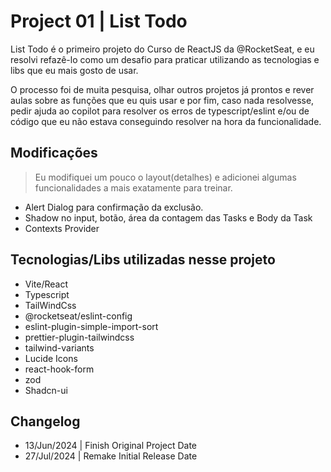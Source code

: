 # Project 01 | List Todo

List Todo é o primeiro projeto do Curso de ReactJS da @RocketSeat, e eu resolvi refazê-lo como um desafio para praticar utilizando as tecnologias e libs que eu mais gosto de usar.

O processo foi de muita pesquisa, olhar outros projetos já prontos e rever aulas sobre as funções que eu quis usar e por fim, caso nada resolvesse, pedir ajuda ao copilot para resolver os erros de typescript/eslint e/ou de código que eu não estava conseguindo resolver na hora da funcionalidade.

## Modificações
> Eu modifiquei um pouco o layout(detalhes) e adicionei algumas funcionalidades a mais exatamente para treinar.

- Alert Dialog para confirmação da exclusão.
- Shadow no input, botão, área da contagem das Tasks e Body da Task
- Contexts Provider


## Tecnologias/Libs utilizadas nesse projeto

- Vite/React
- Typescript
- TailWindCss
- @rocketseat/eslint-config
- eslint-plugin-simple-import-sort
- prettier-plugin-tailwindcss
- tailwind-variants
- Lucide Icons
- react-hook-form
- zod
- Shadcn-ui

## Changelog
- 13/Jun/2024 | Finish Original Project Date
- 27/Jul/2024 | Remake Initial Release Date
